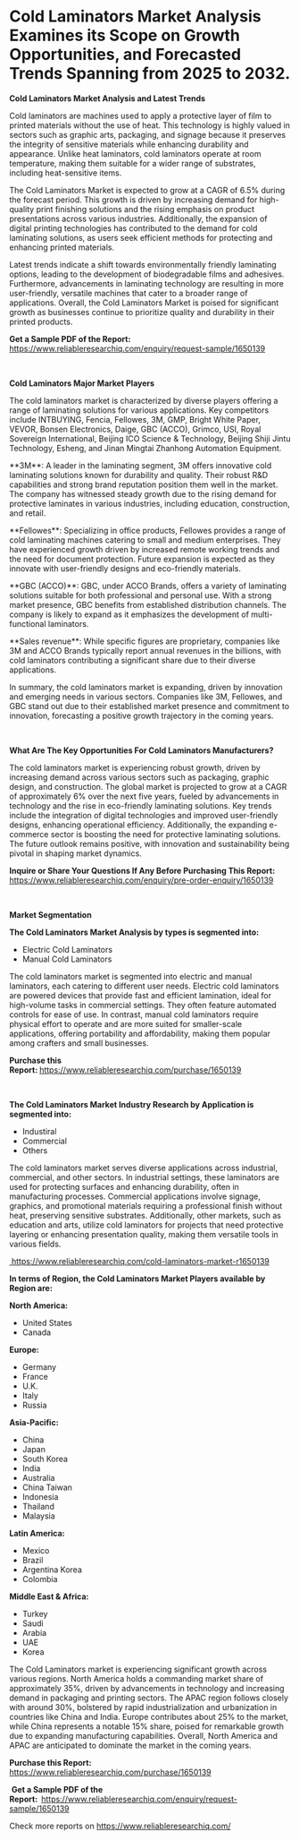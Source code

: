 <p><h1>Cold Laminators Market Analysis Examines its Scope on Growth Opportunities, and Forecasted Trends Spanning from 2025 to 2032.</h1></p><p><strong>Cold Laminators Market Analysis and Latest Trends</strong></p>
<p><p>Cold laminators are machines used to apply a protective layer of film to printed materials without the use of heat. This technology is highly valued in sectors such as graphic arts, packaging, and signage because it preserves the integrity of sensitive materials while enhancing durability and appearance. Unlike heat laminators, cold laminators operate at room temperature, making them suitable for a wider range of substrates, including heat-sensitive items.</p><p>The Cold Laminators Market is expected to grow at a CAGR of 6.5% during the forecast period. This growth is driven by increasing demand for high-quality print finishing solutions and the rising emphasis on product presentations across various industries. Additionally, the expansion of digital printing technologies has contributed to the demand for cold laminating solutions, as users seek efficient methods for protecting and enhancing printed materials.</p><p>Latest trends indicate a shift towards environmentally friendly laminating options, leading to the development of biodegradable films and adhesives. Furthermore, advancements in laminating technology are resulting in more user-friendly, versatile machines that cater to a broader range of applications. Overall, the Cold Laminators Market is poised for significant growth as businesses continue to prioritize quality and durability in their printed products.</p></p>
<p><strong>Get a Sample PDF of the Report:&nbsp;</strong> <a href="https://www.reliableresearchiq.com/enquiry/request-sample/1650139?utm_campaign=3006&utm_medium=2&utm_source=Github&utm_content=ia&utm_term=08042025&utm_id=cold-laminators">https://www.reliableresearchiq.com/enquiry/request-sample/1650139</a></p>
<p>&nbsp;</p>
<p><strong>Cold Laminators Major Market Players</strong></p>
<p><p>The cold laminators market is characterized by diverse players offering a range of laminating solutions for various applications. Key competitors include INTBUYING, Fencia, Fellowes, 3M, GMP, Bright White Paper, VEVOR, Bonsen Electronics, Daige, GBC (ACCO), Grimco, USI, Royal Sovereign International, Beijing ICO Science & Technology, Beijing Shiji Jintu Technology, Esheng, and Jinan Mingtai Zhanhong Automation Equipment.</p><p>**3M**: A leader in the laminating segment, 3M offers innovative cold laminating solutions known for durability and quality. Their robust R&D capabilities and strong brand reputation position them well in the market. The company has witnessed steady growth due to the rising demand for protective laminates in various industries, including education, construction, and retail.</p><p>**Fellowes**: Specializing in office products, Fellowes provides a range of cold laminating machines catering to small and medium enterprises. They have experienced growth driven by increased remote working trends and the need for document protection. Future expansion is expected as they innovate with user-friendly designs and eco-friendly materials.</p><p>**GBC (ACCO)**: GBC, under ACCO Brands, offers a variety of laminating solutions suitable for both professional and personal use. With a strong market presence, GBC benefits from established distribution channels. The company is likely to expand as it emphasizes the development of multi-functional laminators.</p><p>**Sales revenue**: While specific figures are proprietary, companies like 3M and ACCO Brands typically report annual revenues in the billions, with cold laminators contributing a significant share due to their diverse applications.</p><p>In summary, the cold laminators market is expanding, driven by innovation and emerging needs in various sectors. Companies like 3M, Fellowes, and GBC stand out due to their established market presence and commitment to innovation, forecasting a positive growth trajectory in the coming years.</p></p>
<p>&nbsp;</p>
<p><strong>What Are The Key Opportunities For Cold Laminators Manufacturers?</strong></p>
<p><p>The cold laminators market is experiencing robust growth, driven by increasing demand across various sectors such as packaging, graphic design, and construction. The global market is projected to grow at a CAGR of approximately 6% over the next five years, fueled by advancements in technology and the rise in eco-friendly laminating solutions. Key trends include the integration of digital technologies and improved user-friendly designs, enhancing operational efficiency. Additionally, the expanding e-commerce sector is boosting the need for protective laminating solutions. The future outlook remains positive, with innovation and sustainability being pivotal in shaping market dynamics.</p></p>
<p><strong>Inquire or Share Your Questions If Any Before Purchasing This Report:</strong> <a href="https://www.reliableresearchiq.com/enquiry/pre-order-enquiry/1650139?utm_campaign=3006&utm_medium=2&utm_source=Github&utm_content=ia&utm_term=08042025&utm_id=cold-laminators">https://www.reliableresearchiq.com/enquiry/pre-order-enquiry/1650139</a></p>
<p>&nbsp;</p>
<p><strong>Market Segmentation</strong></p>
<p><strong>The Cold Laminators Market Analysis by types is segmented into:</strong></p>
<p><ul><li>Electric Cold Laminators</li><li>Manual Cold Laminators</li></ul></p>
<p><p>The cold laminators market is segmented into electric and manual laminators, each catering to different user needs. Electric cold laminators are powered devices that provide fast and efficient lamination, ideal for high-volume tasks in commercial settings. They often feature automated controls for ease of use. In contrast, manual cold laminators require physical effort to operate and are more suited for smaller-scale applications, offering portability and affordability, making them popular among crafters and small businesses.</p></p>
<p><strong>Purchase this Report:&nbsp;</strong><a href="https://www.reliableresearchiq.com/purchase/1650139?utm_campaign=3006&utm_medium=2&utm_source=Github&utm_content=ia&utm_term=08042025&utm_id=cold-laminators">https://www.reliableresearchiq.com/purchase/1650139</a></p>
<p>&nbsp;</p>
<p><strong>The Cold Laminators Market Industry Research by Application is segmented into:</strong></p>
<p><ul><li>Industiral</li><li>Commercial</li><li>Others</li></ul></p>
<p><p>The cold laminators market serves diverse applications across industrial, commercial, and other sectors. In industrial settings, these laminators are used for protecting surfaces and enhancing durability, often in manufacturing processes. Commercial applications involve signage, graphics, and promotional materials requiring a professional finish without heat, preserving sensitive substrates. Additionally, other markets, such as education and arts, utilize cold laminators for projects that need protective layering or enhancing presentation quality, making them versatile tools in various fields.</p></p>
<p><a href="https://www.reliableresearchiq.com/cold-laminators-market-r1650139?utm_campaign=3006&utm_medium=2&utm_source=Github&utm_content=ia&utm_term=08042025&utm_id=cold-laminators">&nbsp;https://www.reliableresearchiq.com/cold-laminators-market-r1650139</a></p>
<p><strong>In terms of Region, the Cold Laminators Market Players available by Region are:</strong></p>
<p>
    <p> <strong> North America: </strong>
        <ul>
            <li>United States</li>
            <li>Canada</li>
        </ul>
        </p> 
    <p> <strong> Europe: </strong>
        <ul>
            <li>Germany</li>
            <li>France</li>
            <li>U.K.</li>
            <li>Italy</li>
            <li>Russia</li>
        </ul>
        </p> 
    <p> <strong> Asia-Pacific: </strong>
        <ul>
            <li>China</li>
            <li>Japan</li>
            <li>South Korea</li>
            <li>India</li>
            <li>Australia</li>
            <li>China Taiwan</li>
            <li>Indonesia</li>
            <li>Thailand</li>
            <li>Malaysia</li>
        </ul>
        </p> 
    <p> <strong> Latin America: </strong>
        <ul>
            <li>Mexico</li>
            <li>Brazil</li>
            <li>Argentina Korea</li>
            <li>Colombia</li>
        </ul>
        </p> 
    <p> <strong> Middle East & Africa: </strong>
        <ul>
            <li>Turkey</li>
            <li>Saudi</li>
            <li>Arabia</li>
            <li>UAE</li>
            <li>Korea</li>
        </ul>
    </p>
    </p>
<p><p>The Cold Laminators market is experiencing significant growth across various regions. North America holds a commanding market share of approximately 35%, driven by advancements in technology and increasing demand in packaging and printing sectors. The APAC region follows closely with around 30%, bolstered by rapid industrialization and urbanization in countries like China and India. Europe contributes about 25% to the market, while China represents a notable 15% share, poised for remarkable growth due to expanding manufacturing capabilities. Overall, North America and APAC are anticipated to dominate the market in the coming years.</p></p>
<p><strong>Purchase this Report: </strong><a href="https://www.reliableresearchiq.com/purchase/1650139?utm_campaign=3006&utm_medium=2&utm_source=Github&utm_content=ia&utm_term=08042025&utm_id=cold-laminators">https://www.reliableresearchiq.com/purchase/1650139</a></p>
<p>&nbsp;<strong>Get a Sample PDF of the Report:&nbsp;&nbsp;</strong><a href="https://www.reliableresearchiq.com/enquiry/request-sample/1650139?utm_campaign=3006&utm_medium=2&utm_source=Github&utm_content=ia&utm_term=08042025&utm_id=cold-laminators">https://www.reliableresearchiq.com/enquiry/request-sample/1650139</a></p>
<p><strong></strong></p>
<p>Check more reports on <a href="https://www.reliableresearchiq.com/?utm_campaign=3006&utm_medium=2&utm_source=Github&utm_content=ia&utm_term=08042025&utm_id=cold-laminators">https://www.reliableresearchiq.com/</a></p>